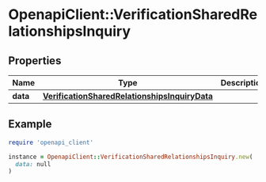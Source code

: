 # OpenapiClient::VerificationSharedRelationshipsInquiry

## Properties

| Name | Type | Description | Notes |
| ---- | ---- | ----------- | ----- |
| **data** | [**VerificationSharedRelationshipsInquiryData**](VerificationSharedRelationshipsInquiryData.md) |  | [optional] |

## Example

```ruby
require 'openapi_client'

instance = OpenapiClient::VerificationSharedRelationshipsInquiry.new(
  data: null
)
```


